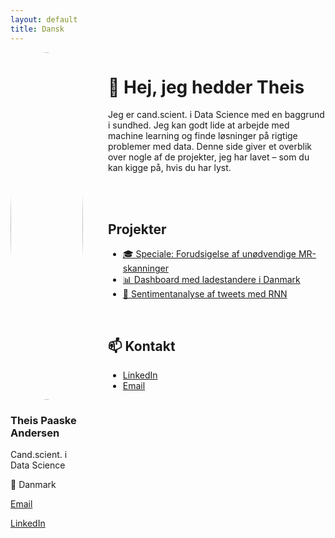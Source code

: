 ```yaml
---
layout: default
title: Dansk
---
```


<div style="display: flex; gap: 40px;">

  <!-- Sidebar -->
  <div style="flex: 1; max-width: 250px;">
    <img src="/Enlight314.JPG" style="border-radius: 50%; width: 100%;">
    <h3>Theis Paaske Andersen</h3>
    <p>Cand.scient. i Data Science</p>
    <p>📍 Danmark</p>
    <p><a href="mailto:theis@email.dk">Email</a></p>
    <p><a href="https://www.linkedin.com/in/theisandersen">LinkedIn</a></p>
  </div>

  <!-- Main content -->
  <div style="flex: 3;">
    <h1>👋 Hej, jeg hedder Theis</h1>
    <p>
      Jeg er cand.scient. i Data Science med en baggrund i sundhed.  
      Jeg kan godt lide at arbejde med machine learning og finde løsninger på rigtige problemer med data.  
      Denne side giver et overblik over nogle af de projekter, jeg har lavet – som du kan kigge på, hvis du har lyst.
    </p>
    </br>
    </br>
    <h2> Projekter</h2>
    <ul>
      <li><a href="#">🎓 Speciale: Forudsigelse af unødvendige MR-skanninger</a></li>
      <li><a href="#">📊 Dashboard med ladestandere i Danmark</a></li>
      <li><a href="#">🤖 Sentimentanalyse af tweets med RNN</a></li>
    </ul>
    <br>
    <h2>📫 Kontakt</h2>
    <ul>
      <li><a href="https://www.linkedin.com/in/theisandersen">LinkedIn</a></li>
      <li><a href="mailto:theis@email.dk">Email</a></li>
    </ul>
  </div>
</div>
